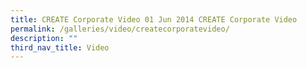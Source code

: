 ```yaml
---
title: CREATE Corporate Video 01 Jun 2014 CREATE Corporate Video
permalink: /galleries/video/createcorporatevideo/
description: ""
third_nav_title: Video
---
```


